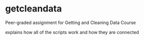 # getcleandata
Peer-graded assignment for Getting and Cleaning Data Course

explains how all of the scripts work and how they are connected
